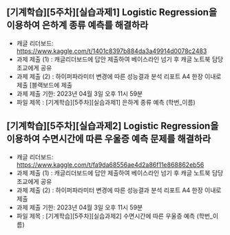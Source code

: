 


## [기계학습][5주차][실습과제1] Logistic Regression을 이용하여 은하계 종류 예측를 해결하라
- 캐글 리더보드: https://www.kaggle.com/t/1401c8397b884da3a49914d0078c2483
- 과제 제출 (1) : 캐글리더보드에 답안 제출하여 베이스라인 넘기 후 캐글 노트북 담당 조교에게 공유
- 과제 제출 (2) : 하이퍼파라미터 변경에 따른 성능결과 분석 리포트 A4 한장 이내로 제출 [블랙보드에 제출
- 과제 제출 기한: 2023년 04월 3일 오후 11시 59분
- 파일 제목 : [기계학습][5주차][실습과제1] 은하계 종류 예측 (학번_이름)


## [기계학습][5주차][실습과제2] Logistic Regression을 이용하여 수면시간에 따른 우울증 예측 문제를 해결하라
- 캐글 리더보드: https://www.kaggle.com/t/fa9da68556ae4d2a86f11e868862eb56
- 과제 제출 (1) : 캐글리더보드에 답안 제출하여 베이스라인 넘기 후 캐글 노트북 담당 조교에게 공유
- 과제 제출 (2) : 하이퍼파라미터 변경에 따른 성능결과 분석 리포트 A4 한장 이내로 제출
- 과제 제출 기한: 2023년 04월 3일 오후 11시 59분
- 파일 제목 : [기계학습][5주차][실습과제2] 수면시간에 따른 우울증 예측 (학번_이름)


